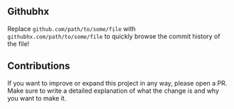 ## Githubhx

Replace `github.com/path/to/some/file` with `githubhx.com/path/to/some/file` to quickly browse the commit history of the file!

## Contributions

If you want to improve or expand this project in any way, please open a PR. Make sure to write a detailed explanation of what the change is and why you want to make it. 
